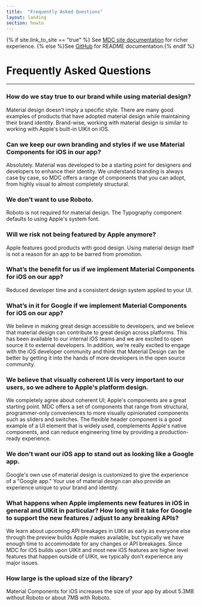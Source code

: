 ```yaml
---
title:  "Frequently Asked Questions"
layout: landing
section: howto
---
```

{% if site.link_to_site == "true" %}
See <a href="https://material-ext.appspot.com/mdc-ios-preview/howto/faq/">MDC site documentation</a> for richer experience.
{% else %}See <a href="https://github.com/google/material-components-ios/tree/develop/howto/faq">GitHub</a> for README documentation.{% endif %}

# Frequently Asked Questions

- - -

### How do we stay true to our brand while using material design?

Material design doesn’t imply a specific style. There are many good examples of products that have adopted material design while maintaining their brand identity. Brand-wise, working with material design is similar to working with Apple's built-in UIKit on iOS.

### Can we keep our own branding and styles if we use Material Components for iOS in our app?

Absolutely. Material was developed to be a starting point for designers and developers to enhance their identity. We understand branding is always case by case, so MDC offers a range of components that you can adopt, from highly visual to almost completely structural. 

### We don’t want to use Roboto.

Roboto is not required for material design. The Typography component defaults to using Apple's system font.

### Will we risk not being featured by Apple anymore? 

Apple features good products with good design. Using material design itself is not a reason for an app to be barred from promotion.

### What’s the benefit for us if we implement Material Components for iOS on our app?

Reduced developer time and a consistent design system applied to your UI.

### What’s in it for Google if we implement Material Components for iOS on our app?

We believe in making great design accessible to developers, and we believe that material design can contribute to great design across platforms. This has been available to our internal iOS teams and we are excited to open source it to external developers. In addition, we’re really excited to engage with the iOS developer community and think that Material Design can be better by getting it into the hands of more developers in the open source community.

### We believe that visually coherent UI is very important to our users, so we adhere to Apple's platform design. 

We completely agree about coherent UI; Apple's components are a great starting point. MDC offers a set of components that range from structural, programmer-only conveniences to more visually opinionated components such as sliders and switches. The flexible header component is a good example of a UI element that is widely used, complements Apple's native components, and can reduce engineering time by providing a production-ready experience. 

### We don't want our iOS app to stand out as looking like a Google app.

Google's own use of material design is customized to give the experience of a "Google app." Your use of material design can also provide an experience unique to your brand and identity.

### What happens when Apple implements new features in iOS in general and UIKit in particular? How long will it take for Google to support the new features / adjust to any breaking APIs?

We learn about upcoming API breakages in UIKit as early as everyone else through the preview builds Apple makes available, but typically we have enough time to accommodate for any changes or API breakages. Since MDC for iOS builds upon UIKit and most new iOS features are higher level features that happen outside of UIKit, we typically don’t experience any major issues.

### How large is the upload size of the library?

Material Components for iOS increases the size of your app by about 5.3MB without Roboto or about 7MB with Roboto.


